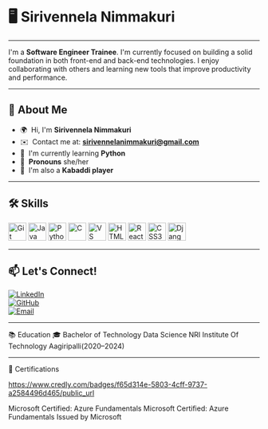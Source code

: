 # 🖥️ Sirivennela Nimmakuri
---

I'm a **Software Engineer Trainee**. I'm currently focused on building a solid foundation in both front-end and back-end technologies. I enjoy collaborating with others and learning new tools that improve productivity and performance.

---

## 👋 About Me

- 🌍  Hi, I'm **Sirivennela Nimmakuri**
- ✉️  Contact me at: **sirivennelanimmakuri@gmail.com**
- 🧠  I'm currently learning **Python**
- 🤝  **Pronouns** she/her
- 🏐  I'm also a **Kabaddi player**

---

## 🛠️ Skills

<p align="left">
  <a href="https://git-scm.com/" target="_blank" rel="noreferrer"><img src="https://raw.githubusercontent.com/danielcranney/readme-generator/main/public/icons/skills/git-colored.svg" width="36" height="36" alt="Git" title="Git"/></a>
  <a href="https://www.oracle.com/java/" target="_blank" rel="noreferrer"><img src="https://raw.githubusercontent.com/danielcranney/readme-generator/main/public/icons/skills/java-colored.svg" width="36" height="36" alt="Java" title="Java"/></a>
  <a href="https://www.python.org/" target="_blank" rel="noreferrer"><img src="https://raw.githubusercontent.com/danielcranney/readme-generator/main/public/icons/skills/python-colored.svg" width="36" height="36" alt="Python" title="Python"/></a>
  <a href="https://docs.microsoft.com/en-us/cpp/?view=msvc-170" target="_blank" rel="noreferrer"><img src="https://raw.githubusercontent.com/danielcranney/readme-generator/main/public/icons/skills/c-colored.svg" width="36" height="36" alt="C" title="C"/></a>
  <a href="https://code.visualstudio.com/" target="_blank" rel="noreferrer"><img src="https://raw.githubusercontent.com/danielcranney/readme-generator/main/public/icons/skills/visualstudiocode-colored.svg" width="36" height="36" alt="VS Code" title="VS Code"/></a>
  <a href="https://developer.mozilla.org/en-US/docs/Glossary/HTML5" target="_blank" rel="noreferrer"><img src="https://raw.githubusercontent.com/danielcranney/readme-generator/main/public/icons/skills/html5-colored.svg" width="36" height="36" alt="HTML5" title="HTML5"/></a>
  <a href="https://reactjs.org/" target="_blank" rel="noreferrer"><img src="https://raw.githubusercontent.com/danielcranney/readme-generator/main/public/icons/skills/react-colored.svg" width="36" height="36" alt="React" title="React"/></a>
  <a href="https://www.w3.org/TR/CSS/#css" target="_blank" rel="noreferrer"><img src="https://raw.githubusercontent.com/danielcranney/readme-generator/main/public/icons/skills/css3-colored.svg" width="36" height="36" alt="CSS3" title="CSS3"/></a>
  <a href="https://www.djangoproject.com/" target="_blank" rel="noreferrer"><img src="https://raw.githubusercontent.com/danielcranney/readme-generator/main/public/icons/skills/django-colored.svg" width="36" height="36" alt="Django" title="Django"/></a>
</p>

---

## 📫 Let's Connect!
 
[![LinkedIn](https://img.shields.io/badge/-LinkedIn-blue?logo=linkedin&logoColor=white)](https://www.linkedin.com/in/sirivennela-nimmakuri-7a1ab4265/)  
[![GitHub](https://img.shields.io/badge/-GitHub-black?logo=github&logoColor=white)](https://github.com/sirivennela02)  
[![Email](https://img.shields.io/badge/-Email-red?logo=gmail&logoColor=white)](mailto:sirivennelanimmakuri@gmail.com)
 

---

📚 Education
🎓 Bachelor of Technology Data Science
NRI Institute Of Technology Aagiripalli(2020–2024)

---

🏅 Certifications

https://www.credly.com/badges/f65d314e-5803-4cff-9737-a2584496d465/public_url
 
 Microsoft Certified: Azure Fundamentals
Microsoft Certified: Azure Fundamentals
Issued by Microsoft